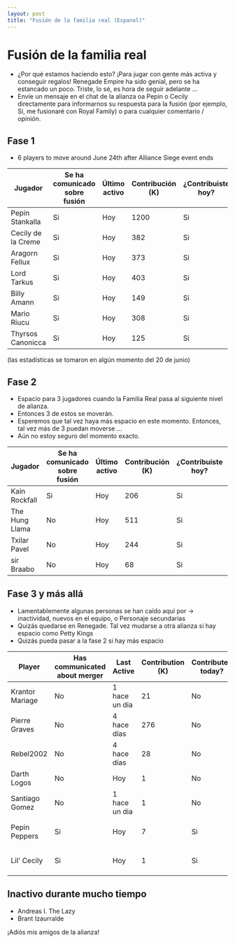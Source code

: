 ```yaml
---
layout: post
title: "Fusión de la familia real (Espanol)"
---
```


# Fusión de la familia real

- ¿Por qué estamos haciendo esto? ¡Para jugar con gente más activa y conseguir regalos! Renegade Empire ha sido genial, pero se ha estancado un poco.
  Triste, lo sé, es hora de seguir adelante ...
- Envíe un mensaje en el chat de la alianza oa Pepin o Cecily directamente para informarnos su respuesta para la fusión (por ejemplo, Sí, me fusionaré con Royal Family) o para cualquier comentario / opinión.

## Fase 1

- 6 players to move around June 24th after Alliance Siege event ends


| Jugador | Se ha comunicado sobre fusión | Último activo | Contribución (K) | ¿Contribuiste hoy? | KP (M) | Notas | 
| ---                   | ---                           | ---         | ---              | ---                | ---    | --- |
| Pepin Stankalla       | Si                           | Hoy       | 1200             | Si                | 597    | |
| Cecily de la Creme    | Si                           | Hoy       | 382              | Si                | 207    | |
| Aragorn Fellux        | Si                           | Hoy       | 373              | Si                | 216    | |
| Lord Tarkus           | Si                           | Hoy       | 403              | Si                | 181    | |
| Billy Amann           | Si                           | Hoy       | 149              | Si                | 27     | |
| Mario Riucu           | Si                           | Hoy       | 308              | Si                | 146    | Hablas espanol |
| Thyrsos Canonicca     | Si                           | Hoy       | 125              | Si                | 119    | |

(las estadísticas se tomaron en algún momento del 20 de junio)

## Fase 2

- Espacio para 3 jugadores cuando la Familia Real pasa al siguiente nivel de alianza.
- Entonces 3 de estos se moverán.
- Esperemos que tal vez haya más espacio en este momento. Entonces, tal vez más de 3 puedan moverse ...
- Aún no estoy seguro del momento exacto.


| Jugador | Se ha comunicado sobre fusión | Último activo | Contribución (K) | ¿Contribuiste hoy? | KP (M) | Notas |
| ---                   | ---                           | ---         | ---              | ---                | ---    | --- |
| Kain Rockfall         | Si                           | Hoy       | 206              | Si                | 116    | |
| The Hung Llama        | No                            | Hoy       | 511              | Si                | 200    | |
| Txilar Pavel          | No                            | Hoy       | 244              | Si                | 434    | |
| sir Braabo            | No                            | Hoy       | 68               | Si                | 83     | |

## Fase 3 y más allá

- Lamentablemente algunas personas se han caído aquí por -> inactividad, nuevos en el equipo, o Personaje secundarias
- Quizás quedarse en Renegade. Tal vez mudarse a otra alianza si hay espacio como Petty Kings
- Quizás pueda pasar a la fase 2 si hay más espacio

| Player                | Has communicated about merger | Last Active | Contribution (K) | Contributed today? | KP (M) | Notes |
| ---                   | ---                           | ---         | ---              | ---                | ---    | --- |
| Krantor Mariage       | No                            | 1 hace un dia   | 21               | No                 | 47     | |
| Pierre Graves         | No                            | 4 hace días  | 276              | No                 | 114    | |
| Rebel2002             | No                            | 4 hace días  | 28               | No                 | 45     | |
| Darth Logos           | No                            | Hoy       | 1                | No                 | 13     | Recientemente Unidos |
| Santiago Gomez        | No                            | 1 hace un dia   | 1                | No                 | 37     | Recientemente Unidos |
| Pepin Peppers         | Si                           | Hoy       | 7                | Si                | 4      | Pepin's Personaje secundaria |
| Lil' Cecily           | Si                           | Hoy       | 1                | Si                | 1      | Cecily's Personaje secundaria |

## Inactivo durante mucho tiempo

- Andreas I. The Lazy
- Brant Izaurralde

¡Adiós mis amigos de la alianza!
